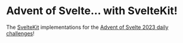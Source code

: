 # Advent of Svelte... with SvelteKit!

The [SvelteKit](https://kit.svelte.dev/) implementations for the [Advent of Svelte 2023 daily challenges](https://advent.sveltesociety.dev/)!
